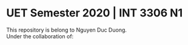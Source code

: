 
# UET Semester 2020 | INT 3306 N1
This repository is belong to Nguyen Duc Duong.\
Under the collaboration of:
